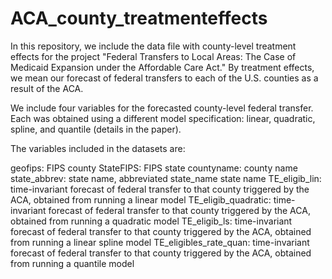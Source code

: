 # ACA_county_treatmenteffects
In this repository, we include the data file with county-level treatment effects for the project "Federal Transfers to Local Areas: The Case of Medicaid Expansion under the Affordable Care Act." By treatment effects, we mean our forecast of federal transfers to each of the U.S. counties as a result of the ACA. 

We include four variables for the forecasted county-level federal transfer. Each was obtained using a different model specification: linear, quadratic, spline, and quantile (details in the paper).

The variables included in the datasets are:

geofips: FIPS county
StateFIPS: FIPS state 
countyname: county name
state_abbrev: state name, abbreviated
state_name state name
TE_eligib_lin: time-invariant forecast of federal transfer to that county triggered by the ACA, obtained from running a linear model
TE_eligib_quadratic: time-invariant forecast of federal transfer to that county triggered by the ACA, obtained from running a quadratic model
TE_eligib_ls: time-invariant forecast of federal transfer to that county triggered by the ACA, obtained from running a linear spline model
TE_eligibles_rate_quan: time-invariant forecast of federal transfer to that county triggered by the ACA, obtained from running a quantile model
